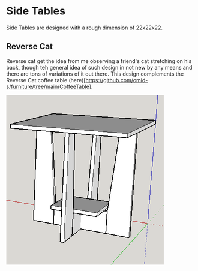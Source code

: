# Side Tables

Side Tables are designed with a rough dimension of 22x22x22. 

## Reverse Cat
Reverse cat get the idea from me observing a friend's cat stretching on his back, though teh general idea of such design in not new by any means and there are tons of variations of it out there. This design complements the Reverse Cat coffee table (here)[https://github.com/omid-s/furniture/tree/main/CoffeeTable].  

![cat](https://github.com/omid-s/furniture/blob/main/assets/cat_sideTable.png)
